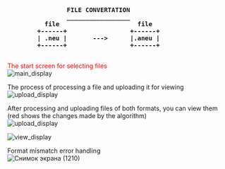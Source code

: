 <pre>
    <strong>
                FILE CONVERTATION
                _________________
          file                     file
        +------+                 +------+
        | .neu |       --->      |.aneu |
        +------+                 +------+
    </strong>
</pre>

<span style="color: red">The start screen for selecting files</span> <br />
![main_display](https://github.com/user-attachments/assets/8fdcab6e-cd47-48c2-87d2-0b8d6a3f11bd) <br />

The process of processing a file and uploading it for viewing <br />
![upload_display](https://github.com/user-attachments/assets/721f0ca9-7a0c-47aa-8ebf-fd3de35f03be) <br />

After processing and uploading files of both formats, you can view them (red shows the changes made by the algorithm) <br />
![upload_display](https://github.com/user-attachments/assets/5fbcd3d8-d200-4800-aaf1-951de69a05ff) <br />

![view_display](https://github.com/user-attachments/assets/ef9ccc6e-a90b-4ab4-ae0d-dd653727a0f1) <br />

Format mismatch error handling <br />
![Снимок экрана (1210)](https://github.com/user-attachments/assets/0ee4feb4-5eb9-468f-9f82-a852dcf55fda) <br />
